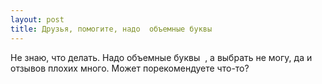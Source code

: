 ```yaml
---
layout: post 
title: Друзья, помогите, надо  объемные буквы ‌ ‌ 
--- 
```

Не знаю, что делать. Надо  объемные буквы ‌ ‌, а выбрать не могу, да и отзывов плохих много. Может порекомендуете что-то?